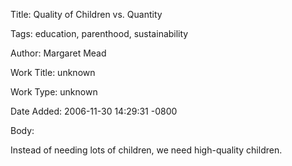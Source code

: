 Title:  Quality of Children vs. Quantity

Tags:   education, parenthood, sustainability

Author: Margaret Mead

Work Title: unknown

Work Type: unknown

Date Added: 2006-11-30 14:29:31 -0800

Body: 

Instead of needing lots of children, we need high-quality children.

